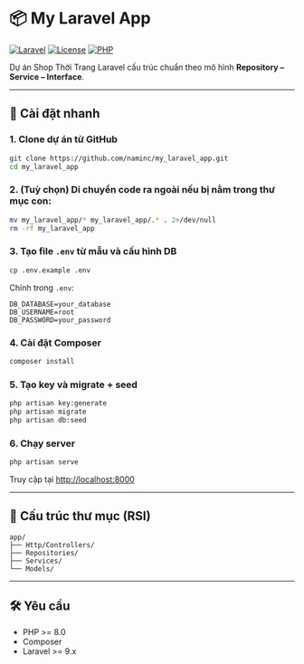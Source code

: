 # 📦 My Laravel App

[![Laravel](https://img.shields.io/badge/Laravel-9.x-red.svg?logo=laravel)](https://laravel.com/)
[![License](https://img.shields.io/github/license/naminc/my_laravel_app)](LICENSE)
[![PHP](https://img.shields.io/badge/PHP-8.0+-8892be.svg?logo=php)](https://www.php.net/)

Dự án Shop Thời Trang Laravel cấu trúc chuẩn theo mô hình **Repository – Service – Interface**.

---

## 🚀 Cài đặt nhanh

### 1. Clone dự án từ GitHub

```bash
git clone https://github.com/naminc/my_laravel_app.git
cd my_laravel_app
```

### 2. (Tuỳ chọn) Di chuyển code ra ngoài nếu bị nằm trong thư mục con:

```bash
mv my_laravel_app/* my_laravel_app/.* . 2>/dev/null
rm -rf my_laravel_app
```

### 3. Tạo file `.env` từ mẫu và cấu hình DB

```bash
cp .env.example .env
```

Chỉnh trong `.env`:

```env
DB_DATABASE=your_database
DB_USERNAME=root
DB_PASSWORD=your_password
```

### 4. Cài đặt Composer

```bash
composer install
```

### 5. Tạo key và migrate + seed

```bash
php artisan key:generate
php artisan migrate
php artisan db:seed
```

### 6. Chạy server

```bash
php artisan serve
```

Truy cập tại [http://localhost:8000](http://localhost:8000)

---

## 📁 Cấu trúc thư mục (RSI)

```
app/
├── Http/Controllers/
├── Repositories/
├── Services/
└── Models/
```

---

## 🛠 Yêu cầu

- PHP >= 8.0
- Composer
- Laravel >= 9.x
